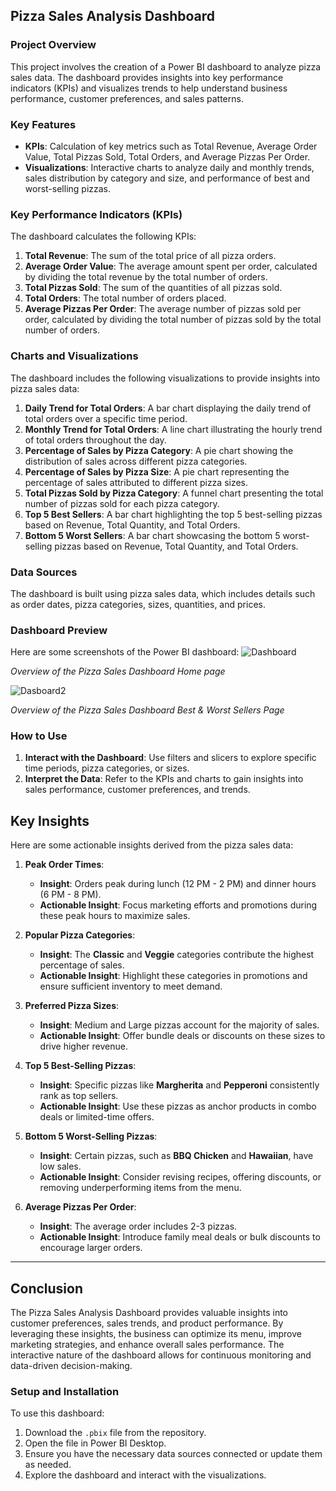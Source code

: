 ## Pizza Sales Analysis Dashboard

### Project Overview
This project involves the creation of a Power BI dashboard to analyze pizza sales data. The dashboard provides insights into key performance indicators (KPIs) and visualizes trends to help understand business performance, customer preferences, and sales patterns.

### Key Features
- **KPIs**: Calculation of key metrics such as Total Revenue, Average Order Value, Total Pizzas Sold, Total Orders, and Average Pizzas Per Order.
- **Visualizations**: Interactive charts to analyze daily and monthly trends, sales distribution by category and size, and performance of best and worst-selling pizzas.

### Key Performance Indicators (KPIs)
The dashboard calculates the following KPIs:
1. **Total Revenue**: The sum of the total price of all pizza orders.
2. **Average Order Value**: The average amount spent per order, calculated by dividing the total revenue by the total number of orders.
3. **Total Pizzas Sold**: The sum of the quantities of all pizzas sold.
4. **Total Orders**: The total number of orders placed.
5. **Average Pizzas Per Order**: The average number of pizzas sold per order, calculated by dividing the total number of pizzas sold by the total number of orders.

### Charts and Visualizations
The dashboard includes the following visualizations to provide insights into pizza sales data:
1. **Daily Trend for Total Orders**: A bar chart displaying the daily trend of total orders over a specific time period.
2. **Monthly Trend for Total Orders**: A line chart illustrating the hourly trend of total orders throughout the day.
3. **Percentage of Sales by Pizza Category**: A pie chart showing the distribution of sales across different pizza categories.
4. **Percentage of Sales by Pizza Size**: A pie chart representing the percentage of sales attributed to different pizza sizes.
5. **Total Pizzas Sold by Pizza Category**: A funnel chart presenting the total number of pizzas sold for each pizza category.
6. **Top 5 Best Sellers**: A bar chart highlighting the top 5 best-selling pizzas based on Revenue, Total Quantity, and Total Orders.
7. **Bottom 5 Worst Sellers**: A bar chart showcasing the bottom 5 worst-selling pizzas based on Revenue, Total Quantity, and Total Orders.

### Data Sources
The dashboard is built using pizza sales data, which includes details such as order dates, pizza categories, sizes, quantities, and prices.

### Dashboard Preview
Here are some screenshots of the Power BI dashboard:
![Dashboard](https://github.com/user-attachments/assets/06cab811-8fee-41d1-8449-6906408738e8)


*Overview of the Pizza Sales Dashboard Home page*


![Dasboard2](https://github.com/user-attachments/assets/792ac7cf-3ba2-464c-8236-0c31aa6a04b5)

                  
*Overview of the Pizza Sales Dashboard Best & Worst Sellers Page*

### How to Use
1. **Interact with the Dashboard**: Use filters and slicers to explore specific time periods, pizza categories, or sizes.
2. **Interpret the Data**: Refer to the KPIs and charts to gain insights into sales performance, customer preferences, and trends.

## **Key Insights**
Here are some actionable insights derived from the pizza sales data:

1. **Peak Order Times**:
   - **Insight**: Orders peak during lunch (12 PM - 2 PM) and dinner hours (6 PM - 8 PM).
   - **Actionable Insight**: Focus marketing efforts and promotions during these peak hours to maximize sales.

2. **Popular Pizza Categories**:
   - **Insight**: The **Classic** and **Veggie** categories contribute the highest percentage of sales.
   - **Actionable Insight**: Highlight these categories in promotions and ensure sufficient inventory to meet demand.

3. **Preferred Pizza Sizes**:
   - **Insight**: Medium and Large pizzas account for the majority of sales.
   - **Actionable Insight**: Offer bundle deals or discounts on these sizes to drive higher revenue.

4. **Top 5 Best-Selling Pizzas**:
   - **Insight**: Specific pizzas like **Margherita** and **Pepperoni** consistently rank as top sellers.
   - **Actionable Insight**: Use these pizzas as anchor products in combo deals or limited-time offers.

5. **Bottom 5 Worst-Selling Pizzas**:
   - **Insight**: Certain pizzas, such as **BBQ Chicken** and **Hawaiian**, have low sales.
   - **Actionable Insight**: Consider revising recipes, offering discounts, or removing underperforming items from the menu.

6. **Average Pizzas Per Order**:
   - **Insight**: The average order includes 2-3 pizzas.
   - **Actionable Insight**: Introduce family meal deals or bulk discounts to encourage larger orders.

---

## **Conclusion**
The Pizza Sales Analysis Dashboard provides valuable insights into customer preferences, sales trends, and product performance. By leveraging these insights, the business can optimize its menu, improve marketing strategies, and enhance overall sales performance. The interactive nature of the dashboard allows for continuous monitoring and data-driven decision-making.

### Setup and Installation
To use this dashboard:
1. Download the `.pbix` file from the repository.
2. Open the file in Power BI Desktop.
3. Ensure you have the necessary data sources connected or update them as needed.
4. Explore the dashboard and interact with the visualizations.



